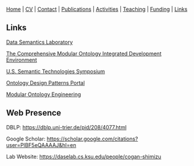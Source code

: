 [Home](index.md) | [CV](shimizu-cv.pdf) | [Contact](contact.md) | [Publications](publications.md) | [Activities](activities.md) | [Teaching](teaching.md) | [Funding](funding.md) | [Links](links.md)

## Links
[Data Semantics Laboratory](http://daselab.org/)

[The Comprehensive Modular Ontology Integrated Development Environment](https://comodide.com/)

[U.S. Semantic Technologies Symposium](https://us2ts.org/)

[Ontology Design Patterns Portal](http://ontologydesignpatterns.org/)

[Modular Ontology Engineering](https://daselab.cs.ksu.edu/content/modular-ontology-engineering-portal)

## Web Presence
DBLP: <https://dblp.uni-trier.de/pid/208/4077.html>

Google Scholar: <https://scholar.google.com/citations?user=PlBF5eQAAAAJ&hl=en>

Lab Website: <https://daselab.cs.ksu.edu/people/cogan-shimizu>